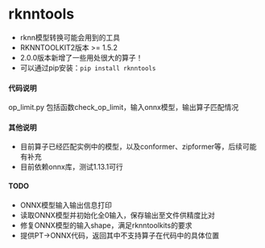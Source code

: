 # rknntools

- rknn模型转换可能会用到的工具
- RKNNTOOLKIT2版本 >= 1.5.2 
- 2.0.0版本新增了一些用处很大的算子！
- 可以通过pip安装：`pip install rknntools`

#### 代码说明

op_limit.py 包括函数check_op_limit，输入onnx模型，输出算子匹配情况


#### 其他说明
- 目前算子已经匹配实例中的模型，以及conformer、zipformer等，后续可能有补充
- 目前依赖onnx库，测试1.13.1可行

#### TODO
- ONNX模型输入输出信息打印
- 读取ONNX模型并初始化全0输入，保存输出至文件供精度比对
- 修复ONNX模型的输入shape，满足rknntoolkits的要求
- 提供PT->ONNX代码，返回其中不支持算子在代码中的具体位置